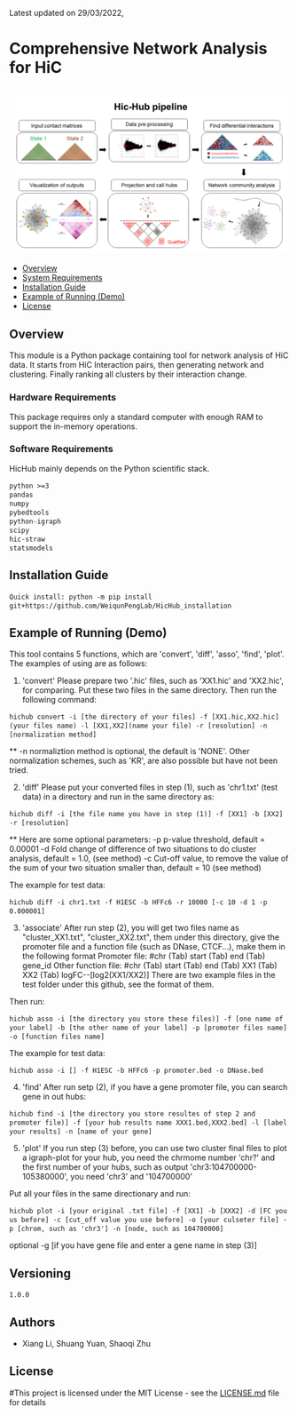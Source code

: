 Latest updated on 29/03/2022,

# Comprehensive Network Analysis for HiC

<br>
<img src="image/Hub_Myb.png" width="800">
<br>

- [Overview](#overview)
- [System Requirements](#system-requirements)
- [Installation Guide](#installation-guide)
- [Example of Running (Demo)](#Example_Running)
- [License](#license)

## Overview
This module is a Python package containing tool for network analysis of HiC data.
It starts from HiC Interaction pairs, then generating network and clustering. Finally ranking all clusters by their interaction change.

### Hardware Requirements

This package requires only a standard computer with enough RAM to support the in-memory operations.

### Software Requirements

HicHub mainly depends on the Python scientific stack.

```
python >=3
pandas
numpy
pybedtools
python-igraph
scipy
hic-straw
statsmodels
```

## Installation Guide

```
Quick install: python -m pip install git+https://github.com/WeiqunPengLab/HicHub_installation
```

## Example of Running (Demo)

This tool contains 5 functions, which are 'convert', 'diff', 'asso', 'find', 'plot'. The examples of using are as follows:

1) 'convert'
  Please prepare two '.hic' files, such as 'XX1.hic' and 'XX2.hic', for comparing. Put these two files in the same directory. Then run the following command:
  
```
hichub convert -i [the directory of your files] -f [XX1.hic,XX2.hic](your files name) -l [XX1,XX2](name your file) -r [resolution] -n [normalization method]
```

  ** -n normaliztion method is optional, the default is 'NONE'. Other normalization schemes, such as 'KR', are also possible but have not been tried.
 
2) 'diff'
  Please put your converted files in step (1), such as 'chr1.txt' (test data) in a directory and run in the same directory as:

```
hichub diff -i [the file name you have in step (1)] -f [XX1] -b [XX2] -r [resolution]
```
  ** Here are some optional parameters:
  -p p-value threshold, default = 0.00001
  -d Fold change of difference of two situations to do cluster analysis, default = 1.0,  (see method)
  -c Cut-off value, to remove the value of the sum of your two situation smaller than, default  = 10 (see method)
  
  The example for test data:

```
hichub diff -i chr1.txt -f H1ESC -b HFFc6 -r 10000 [-c 10 -d 1 -p 0.000001]
```
  
3) 'associate'
  After run step (2), you will get two files name as "cluster_XX1.txt", "cluster_XX2.txt", them under this directory, give the promoter file and a function file (such as DNase, CTCF...), make them in the following format
  Promoter file: #chr (Tab) start (Tab) end (Tab) gene_id
  Other function file: #chr (Tab) start (Tab) end (Tab) XX1 (Tab) XX2 (Tab) logFC--[log2(XX1/XX2)]
  There are two example files in the test folder under this github, see the format of them.
  
  Then run:
  
```
hichub asso -i [the directory you store these files)] -f [one name of your label] -b [the other name of your label] -p [promoter files name] -o [function files name]
```
  
  The example for test data:

```
hichub asso -i [] -f H1ESC -b HFFc6 -p promoter.bed -o DNase.bed
```  
  
4) 'find'
  After run setp (2), if you have a gene promoter file, you can search gene in out hubs:

```
hichub find -i [the directory you store resultes of step 2 and promoter file)] -f [your hub results name XXX1.bed,XXX2.bed] -l [label your results] -n [name of your gene]
```
  
5) 'plot'
  If you run step (3) before, you can use two cluster final files to plot a igraph-plot for your hub, you need the chrmome number 'chr?' and the first number of your hubs, such as output 'chr3:104700000-105380000', you need 'chr3' and '104700000'
  
  Put all your files in the same directionary and run:

```
hichub plot -i [your original .txt file] -f [XX1] -b [XXX2] -d [FC you us before] -c [cut_off value you use before] -o [your culseter file] -p [chrom, such as 'chr3'] -n [node, such as 104700000]
```
optional -g [if you have gene file and enter a gene name in step (3)]  


## Versioning

```
1.0.0
```

## Authors

* Xiang Li, Shuang Yuan, Shaoqi Zhu  

## License

#This project is licensed under the MIT License - see the [LICENSE.md](LICENSE.md) file for details
